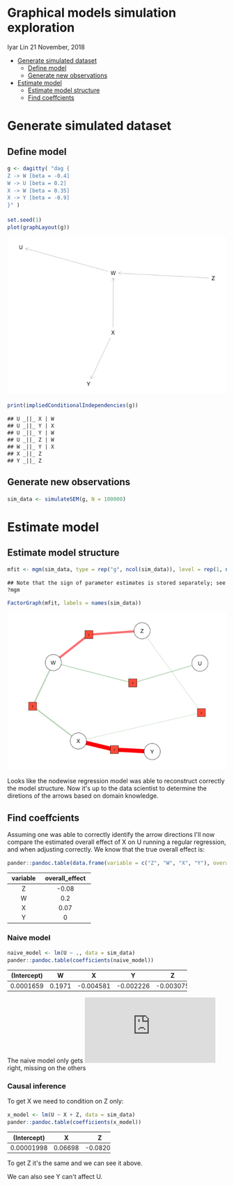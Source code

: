 Graphical models simulation exploration
================
Iyar Lin
21 November, 2018

-   [Generate simulated dataset](#generate-simulated-dataset)
    -   [Define model](#define-model)
    -   [Generate new observations](#generate-new-observations)
-   [Estimate model](#estimate-model)
    -   [Estimate model structure](#estimate-model-structure)
    -   [Find coeffcients](#find-coeffcients)

Generate simulated dataset
==========================

Define model
------------

``` r
g <- dagitty( "dag {
Z -> W [beta = -0.4]
W -> U [beta = 0.2]
X -> W [beta = 0.35]
X -> Y [beta = -0.9]
}" )

set.seed(1)
plot(graphLayout(g))
```

![](graphical_models_simulation_exploration_files/figure-markdown_github/define%20model%20and%20plot-1.png)

``` r
print(impliedConditionalIndependencies(g))
```

    ## U _||_ X | W
    ## U _||_ Y | X
    ## U _||_ Y | W
    ## U _||_ Z | W
    ## W _||_ Y | X
    ## X _||_ Z
    ## Y _||_ Z

Generate new observations
-------------------------

``` r
sim_data <- simulateSEM(g, N = 100000)
```

Estimate model
==============

Estimate model structure
------------------------

``` r
mfit <- mgm(sim_data, type = rep("g", ncol(sim_data)), level = rep(1, ncol(sim_data)), k = 3, verbatim = T)
```

    ## Note that the sign of parameter estimates is stored separately; see ?mgm

``` r
FactorGraph(mfit, labels = names(sim_data))
```

![](graphical_models_simulation_exploration_files/figure-markdown_github/find%20graph-1.png)

Looks like the nodewise regression model was able to reconstruct correctly the model structure. Now it's up to the data scientist to determine the diretions of the arrows based on domain knowledge.

Find coeffcients
----------------

Assuming one was able to correctly identify the arrow directions I'll now compare the estimated overall effect of X on U running a regular regression, and when adjusting correctly. We know that the true overall effect is:

``` r
pander::pandoc.table(data.frame(variable = c("Z", "W", "X", "Y"), overall_effect = c(-0.08, 0.2, 0.07, 0)))
```

<table style="width:38%;">
<colgroup>
<col width="15%" />
<col width="22%" />
</colgroup>
<thead>
<tr class="header">
<th align="center">variable</th>
<th align="center">overall_effect</th>
</tr>
</thead>
<tbody>
<tr class="odd">
<td align="center">Z</td>
<td align="center">-0.08</td>
</tr>
<tr class="even">
<td align="center">W</td>
<td align="center">0.2</td>
</tr>
<tr class="odd">
<td align="center">X</td>
<td align="center">0.07</td>
</tr>
<tr class="even">
<td align="center">Y</td>
<td align="center">0</td>
</tr>
</tbody>
</table>

### Naive model

``` r
naive_model <- lm(U ~ ., data = sim_data)
pander::pandoc.table(coefficients(naive_model))
```

<table style="width:82%;">
<colgroup>
<col width="19%" />
<col width="12%" />
<col width="16%" />
<col width="16%" />
<col width="16%" />
</colgroup>
<thead>
<tr class="header">
<th align="center">(Intercept)</th>
<th align="center">W</th>
<th align="center">X</th>
<th align="center">Y</th>
<th align="center">Z</th>
</tr>
</thead>
<tbody>
<tr class="odd">
<td align="center">0.0001659</td>
<td align="center">0.1971</td>
<td align="center">-0.004581</td>
<td align="center">-0.002226</td>
<td align="center">-0.003075</td>
</tr>
</tbody>
</table>

The naive model only gets ![\\beta\_W](https://latex.codecogs.com/png.latex?%5Cbeta_W "\beta_W") right, missing on the others

### Causal inference

To get X we need to condition on Z only:

``` r
x_model <- lm(U ~ X + Z, data = sim_data)
pander::pandoc.table(coefficients(x_model))
```

<table style="width:47%;">
<colgroup>
<col width="19%" />
<col width="13%" />
<col width="13%" />
</colgroup>
<thead>
<tr class="header">
<th align="center">(Intercept)</th>
<th align="center">X</th>
<th align="center">Z</th>
</tr>
</thead>
<tbody>
<tr class="odd">
<td align="center">0.00001998</td>
<td align="center">0.06698</td>
<td align="center">-0.08209</td>
</tr>
</tbody>
</table>

To get Z it's the same and we can see it above.

We can also see Y can't affect U.
